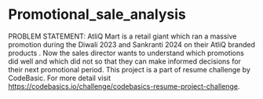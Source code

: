 # Promotional_sale_analysis
PROBLEM STATEMENT: AtliQ Mart is a retail giant which ran a massive promotion during the Diwali 2023 and Sankranti 2024 on their AtliQ branded products . Now the sales director wants to understand which promotions did well and which did not so that they can make informed decisions for their next promotional period. 
This project is a part of resume challenge by CodeBasic. 
For more detail visit https://codebasics.io/challenge/codebasics-resume-project-challenge.
